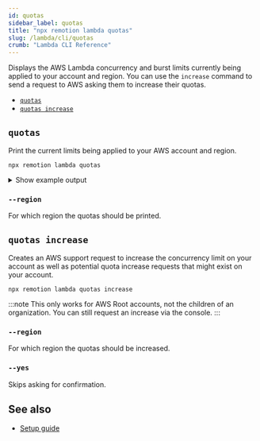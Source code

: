 ```yaml
---
id: quotas
sidebar_label: quotas
title: "npx remotion lambda quotas"
slug: /lambda/cli/quotas
crumb: "Lambda CLI Reference"
---
```


Displays the AWS Lambda concurrency and burst limits currently being applied to your account and region. You can use the `increase` command to send a request to AWS asking them to increase their quotas.

- [`quotas`](#quotas)
- [`quotas increase`](#quotas-increase)

## `quotas`

Print the current limits being applied to your AWS account and region.

```
npx remotion lambda quotas
```

<details>
<summary>Show example output
</summary>
<pre>
Region = us-east-1

Concurrency limit: 1000 - Increase recommended!
A request to increase it to 5000 is pending:
https://us-east-1.console.aws.amazon.com/support/home#/case/?displayId=9742781451
The maximum amount of Lambda functions which can concurrently execute.
Run `npx remotion lambda quotas increase` to ask AWS to increase your limit.

Burst concurrency: 3000, but only 1000 effective because of concurrency limit
The maximum amount of Lambda functions that can spawn in a short amount of time

</pre>
</details>

### `--region`

For which region the quotas should be printed.

## `quotas increase`

Creates an AWS support request to increase the concurrency limit on your account as well as potential quota increase requests that might exist on your account.

```
npx remotion lambda quotas increase
```

:::note
This only works for AWS Root accounts, not the children of an organization. You can still request an increase via the console.
:::

### `--region`

For which region the quotas should be increased.

### `--yes`

Skips asking for confirmation.

## See also

- [Setup guide](/docs/lambda/setup)
